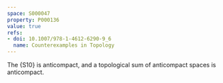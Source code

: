 ```yaml
---
space: S000047
property: P000136
value: true
refs:
- doi: 10.1007/978-1-4612-6290-9_6
  name: Counterexamples in Topology
---
```


The {S10} is anticompact, and a topological sum of anticompact spaces is anticompact.
